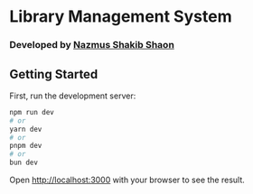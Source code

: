 # Library Management System
### Developed by [Nazmus Shakib Shaon](https://www.linkedin.com/in/shakib77)

## Getting Started

First, run the development server:

```bash
npm run dev
# or
yarn dev
# or
pnpm dev
# or
bun dev
```

Open [http://localhost:3000](http://localhost:3000) with your browser to see the result.
